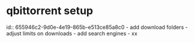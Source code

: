 # qbittorrent setup
id:: 655946c2-9d0e-4e19-865b-e513ce85a8c0
	- add download folders
	- adjust limits on downloads
	- add search engines
		- xx